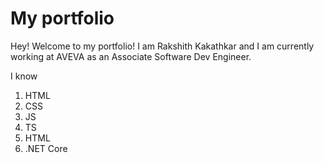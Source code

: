 # My portfolio

Hey! Welcome to my portfolio!
I am Rakshith Kakathkar and I am currently working at AVEVA as an Associate Software Dev Engineer.

I know 
1. HTML
2. CSS
3. JS
4. TS
5. HTML
6. .NET Core


